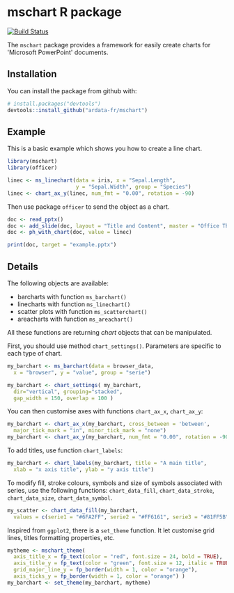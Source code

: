 mschart R package
================

<!-- README.md is generated from README.Rmd. Please edit that file -->
[![Build Status](https://travis-ci.org/ardata-fr/mschart.svg?branch=master)](https://travis-ci.org/ardata-fr/mschart)

The `mschart` package provides a framework for easily create charts for 'Microsoft PowerPoint' documents.

Installation
------------

You can install the package from github with:

``` r
# install.packages("devtools")
devtools::install_github("ardata-fr/mschart")
```

Example
-------

This is a basic example which shows you how to create a line chart.

``` r
library(mschart)
library(officer)

linec <- ms_linechart(data = iris, x = "Sepal.Length",
                      y = "Sepal.Width", group = "Species")
linec <- chart_ax_y(linec, num_fmt = "0.00", rotation = -90)
```

Then use package `officer` to send the object as a chart.

``` r
doc <- read_pptx()
doc <- add_slide(doc, layout = "Title and Content", master = "Office Theme")
doc <- ph_with_chart(doc, value = linec)

print(doc, target = "example.pptx")
```

Details
-------

The following objects are available:

-   barcharts with function `ms_barchart()`
-   linecharts with function `ms_linechart()`
-   scatter plots with function `ms_scatterchart()`
-   areacharts with function `ms_areachart()`

All these functions are returning *chart* objects that can be manipulated.

First, you should use method `chart_settings()`. Parameters are specific to each type of chart.

``` r
my_barchart <- ms_barchart(data = browser_data, 
  x = "browser", y = "value", group = "serie")

my_barchart <- chart_settings( my_barchart, 
  dir="vertical", grouping="stacked",
  gap_width = 150, overlap = 100 )
```

You can then customise axes with functions `chart_ax_x`, `chart_ax_y`:

``` r
my_barchart <- chart_ax_x(my_barchart, cross_between = 'between', 
  major_tick_mark = "in", minor_tick_mark = "none")
my_barchart <- chart_ax_y(my_barchart, num_fmt = "0.00", rotation = -90)
```

To add titles, use function `chart_labels`:

``` r
my_barchart <- chart_labels(my_barchart, title = "A main title", 
  xlab = "x axis title", ylab = "y axis title")
```

To modify fill, stroke colours, symbols and size of symbols associated with series, use the following functions: `chart_data_fill`, `chart_data_stroke`, `chart_data_size`, `chart_data_symbol`.

``` r
my_scatter <- chart_data_fill(my_barchart,
  values = c(serie1 = "#6FA2FF", serie2 = "#FF6161", serie3 = "#81FF5B") )
```

Inspired from `ggplot2`, there is a `set_theme` function. It let customise grid lines, titles formatting properties, etc.

``` r
mytheme <- mschart_theme(
  axis_title_x = fp_text(color = "red", font.size = 24, bold = TRUE),
  axis_title_y = fp_text(color = "green", font.size = 12, italic = TRUE),
  grid_major_line_y = fp_border(width = 1, color = "orange"),
  axis_ticks_y = fp_border(width = 1, color = "orange") )
my_barchart <- set_theme(my_barchart, mytheme)
```
